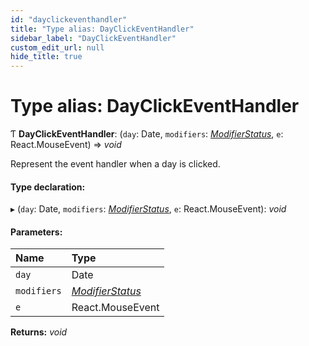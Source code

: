 ```yaml
---
id: "dayclickeventhandler"
title: "Type alias: DayClickEventHandler"
sidebar_label: "DayClickEventHandler"
custom_edit_url: null
hide_title: true
---
```


# Type alias: DayClickEventHandler

Ƭ **DayClickEventHandler**: (`day`: Date, `modifiers`: [*ModifierStatus*](modifierstatus.md), `e`: React.MouseEvent) => *void*

Represent the event handler when a day is clicked.

#### Type declaration:

▸ (`day`: Date, `modifiers`: [*ModifierStatus*](modifierstatus.md), `e`: React.MouseEvent): *void*

#### Parameters:

Name | Type |
:------ | :------ |
`day` | Date |
`modifiers` | [*ModifierStatus*](modifierstatus.md) |
`e` | React.MouseEvent |

**Returns:** *void*
